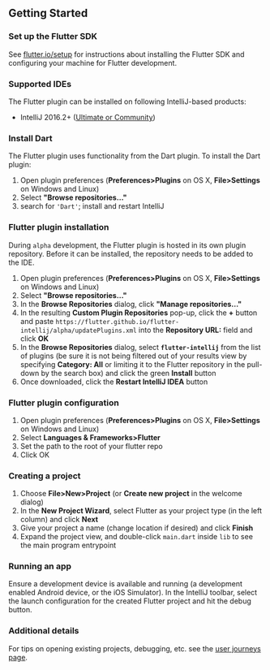 ## Getting Started

### Set up the Flutter SDK

See [flutter.io/setup](https://flutter.io/setup/) for instructions about installing the Flutter SDK
and configuring your machine for Flutter development.

### Supported IDEs

The Flutter plugin can be installed on following IntelliJ-based products:

* IntelliJ 2016.2+ ([Ultimate or Community](https://www.jetbrains.com/idea/download/))

### Install Dart

The Flutter plugin uses functionality from the Dart plugin. To install the Dart plugin:

1. Open plugin preferences (**Preferences>Plugins** on OS X, **File>Settings** on Windows and Linux)
1. Select **"Browse repositories…"**
1. search for `'Dart'`; install and restart IntelliJ

### Flutter plugin installation

During `alpha` development, the Flutter plugin is hosted in its own plugin repository. Before it
can be installed, the repository needs to be added to the IDE.

1. Open plugin preferences (**Preferences>Plugins** on OS X, **File>Settings** on Windows and Linux)
1. Select **"Browse repositories…"**
1. In the **Browse Repositories** dialog, click **"Manage repositories…"**
1. In the resulting **Custom Plugin Repositories** pop-up, click the **+** button and paste
   `https://flutter.github.io/flutter-intellij/alpha/updatePlugins.xml` into the **Repository URL:**
   field and click **OK**
1. In the **Browse Repositories** dialog, select **`flutter-intellij`** from the list of plugins (be
   sure it is not being filtered out of your results view by specifying **Category: All** or limiting
   it to the Flutter repository in the pull-down by the search box) and click the green **Install**
   button
1. Once downloaded, click the **Restart IntelliJ IDEA** button

### Flutter plugin configuration

1. Open plugin preferences (**Preferences>Plugins** on OS X, **File>Settings** on Windows and Linux)
1. Select **Languages & Frameworks>Flutter**
1. Set the path to the root of your flutter repo
1. Click OK

### Creating a project

1. Choose **File>New>Project** (or **Create new project** in the welcome dialog)
2. In the **New Project Wizard**, select Flutter as your project type (in the left column) and click **Next**
3. Give your project a name (change location if desired) and click **Finish**
4. Expand the project view, and double-click `main.dart` inside `lib` to see the main program entrypoint

### Running an app

Ensure a development device is available and running (a development enabled Android device, or the
iOS Simulator). In the IntelliJ toolbar, select the launch configuration for the created Flutter 
project and hit the debug button.

### Additional details

For tips on opening existing projects, debugging, etc. see the [user journeys page](/docs/user_journeys.md).
